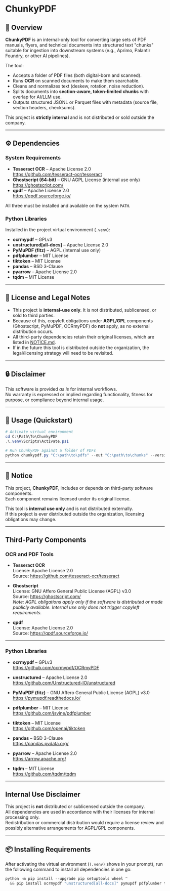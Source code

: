 # ChunkyPDF

## 📖 Overview
**ChunkyPDF** is an internal-only tool for converting large sets of PDF manuals, flyers, and technical documents into structured text "chunks" suitable for ingestion into downstream systems (e.g., Aprimo, Palantir Foundry, or other AI pipelines).  

The tool:
- Accepts a folder of PDF files (both digital-born and scanned).  
- Runs **OCR** on scanned documents to make them searchable.  
- Cleans and normalizes text (deskew, rotation, noise reduction).  
- Splits documents into **section-aware, token-limited chunks** with overlap for AI/LLM use.  
- Outputs structured JSONL or Parquet files with metadata (source file, section headers, checksums).  

This project is **strictly internal** and is not distributed or sold outside the company.

---

## ⚙️ Dependencies

### System Requirements
- **Tesseract OCR** – Apache License 2.0  
  <https://github.com/tesseract-ocr/tesseract>  
- **Ghostscript (64-bit)** – GNU AGPL License (internal use only)  
  <https://ghostscript.com/>  
- **qpdf** – Apache License 2.0  
  <https://qpdf.sourceforge.io/>

All three must be installed and available on the system `PATH`.

### Python Libraries
Installed in the project virtual environment (`.venv`):

- **ocrmypdf** – GPLv3  
- **unstructured[all-docs]** – Apache License 2.0  
- **PyMuPDF (fitz)** – AGPL (internal use only)  
- **pdfplumber** – MIT License  
- **tiktoken** – MIT License  
- **pandas** – BSD 3-Clause  
- **pyarrow** – Apache License 2.0  
- **tqdm** – MIT License  

---

## 📜 License and Legal Notes

- This project is **internal-use only**. It is not distributed, sublicensed, or sold to third parties.  
- Because of this, copyleft obligations under **AGPL/GPL** components (Ghostscript, PyMuPDF, OCRmyPDF) do **not** apply, as no external distribution occurs.  
- All third-party dependencies retain their original licenses, which are listed in [NOTICE.md](NOTICE.md).  
- If in the future this tool is distributed outside the organization, the legal/licensing strategy will need to be revisited.

---

## 🔒 Disclaimer
This software is provided *as is* for internal workflows.  
No warranty is expressed or implied regarding functionality, fitness for purpose, or compliance beyond internal usage.  

---

## 🚀 Usage (Quickstart)

```powershell
# Activate virtual environment
cd C:\Path\To\ChunkyPDF
.\.venv\Scripts\Activate.ps1

# Run ChunkyPDF against a folder of PDFs
python chunkypdf.py "C:\path\to\pdfs" --out "C:\path\to\chunks" --version v2025.09.10

```

---

## 📘 Notice

This project, **ChunkyPDF**, includes or depends on third-party software components.  
Each component remains licensed under its original license.  

This tool is **internal use only** and is not distributed externally.  
If this project is ever distributed outside the organization, licensing obligations may change.

---

## Third-Party Components

### OCR and PDF Tools
- **Tesseract OCR**  
  License: Apache License 2.0  
  Source: <https://github.com/tesseract-ocr/tesseract>

- **Ghostscript**  
  License: GNU Affero General Public License (AGPL) v3.0  
  Source: <https://ghostscript.com/>  
  *Note: AGPL obligations apply only if the software is distributed or made publicly available. Internal use only does not trigger copyleft requirements.*

- **qpdf**  
  License: Apache License 2.0  
  Source: <https://qpdf.sourceforge.io/>

---

### Python Libraries
- **ocrmypdf** – GPLv3  
  <https://github.com/ocrmypdf/OCRmyPDF>

- **unstructured** – Apache License 2.0  
  <https://github.com/Unstructured-IO/unstructured>

- **PyMuPDF (fitz)** – GNU Affero General Public License (AGPL) v3.0  
  <https://pymupdf.readthedocs.io/>

- **pdfplumber** – MIT License  
  <https://github.com/jsvine/pdfplumber>

- **tiktoken** – MIT License  
  <https://github.com/openai/tiktoken>

- **pandas** – BSD 3-Clause  
  <https://pandas.pydata.org/>

- **pyarrow** – Apache License 2.0  
  <https://arrow.apache.org/>

- **tqdm** – MIT License  
  <https://github.com/tqdm/tqdm>

---

## Internal Use Disclaimer

This project is **not** distributed or sublicensed outside the company.  
All dependencies are used in accordance with their licenses for internal processing only.  
Redistribution or commercial distribution would require a license review and possibly alternative arrangements for AGPL/GPL components.

---

## 📦 Installing Requirements

After activating the virtual environment (`(.venv)` shows in your prompt), run the following command to install all dependencies in one go:

```powershell
python -m pip install --upgrade pip setuptools wheel ^
  && pip install ocrmypdf "unstructured[all-docs]" pymupdf pdfplumber tiktoken pandas pyarrow tqdm

